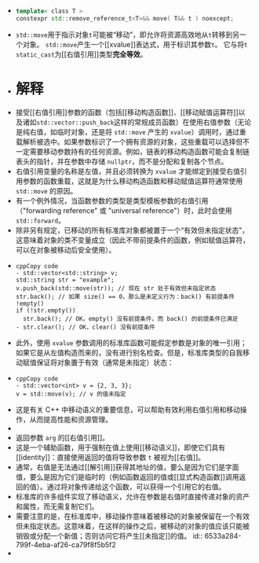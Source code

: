 - ``` C++
  template< class T >
  constexpr std::remove_reference_t<T>&& move( T&& t ) noexcept;
  ```
- `std::move`用于指示对象`t`可能被“移动”，即允许将资源高效地从`t`转移到另一个对象。
  `std::move`产生一个[[xvalue]]表达式，用于标识其参数`t`。
  它与将`t` `static_cast`为[[右值引用]]类型**完全等效**。
- # 解释
- 接受[[右值引用]]参数的函数（包括[[移动构造函数]]、[[移动赋值运算符]]以及诸如`std::vector::push_back`这样的常规成员函数）在使用右值参数（无论是纯右值，如临时对象，还是将 `std::move` 产生的 `xvalue`）调用时，通过重载解析被选中。如果参数标识了一个拥有资源的对象，这些重载可以选择但不一定需要移动参数持有的任何资源。例如，链表的移动构造函数可能会复制链表头的指针，并在参数中存储 `nullptr`，而不是分配和复制各个节点。
- 右值引用变量的名称是左值，并且必须转换为 `xvalue` 才能绑定到接受右值引用参数的函数重载，这就是为什么移动构造函数和移动赋值运算符通常使用 `std::move` 的原因。
- 有一个例外情况，当函数参数的类型是类型模板参数的右值引用（"forwarding reference" 或 "universal reference"）时，此时会使用 `std::forward`。
- 除非另有规定，已移动的所有标准库对象都被置于一个“有效但未指定状态”，这意味着对象的类不变量成立（因此不带前提条件的函数，例如赋值运算符，可以在对象被移动后安全使用）。
- ```
  cppCopy code
  - std::vector<std::string> v;
  std::string str = "example";
  v.push_back(std::move(str)); // 现在 str 处于有效但未指定状态
  str.back(); // 如果 size() == 0，那么是未定义行为：back() 有前提条件 !empty()
  if (!str.empty())
    str.back(); // OK，empty() 没有前提条件，而 back() 的前提条件已满足
  - str.clear(); // OK，clear() 没有前提条件
  ```
- 此外，使用 `xvalue` 参数调用的标准库函数可能假定参数是对象的唯一引用；如果它是从左值构造而来的，没有进行别名检查。但是，标准库类型的自我移动赋值保证将对象置于有效（通常是未指定）状态：
- ```
  cppCopy code
  - std::vector<int> v = {2, 3, 3};
  v = std::move(v); // v 的值未指定
  ```
- 这是有关 C++ 中移动语义的重要信息，可以帮助有效利用右值引用和移动操作，从而提高性能和资源管理。
-
- 返回参数 `arg` 的[[右值引用]]。
- 这是一个辅助函数，用于强制在值上使用[[移动语义]]，即使它们具有[[identity]]：直接使用返回的值将导致参数 `t` 被视为[[右值]]。
- 通常，右值是无法通过[[解引用]]获得其地址的值，要么是因为它们是字面值，要么是因为它们是临时的（例如函数返回的值或[[显式构造函数]]调用返回的值）。通过将对象传递给这个函数，可以获得一个引用它的右值。
- 标准库的许多组件实现了移动语义，允许在参数是右值时直接传递对象的资产和属性，而无需复制它们。
- 需要注意的是，在标准库中，移动操作意味着被移动的对象被保留在一个有效但未指定状态。这意味着，在这样的操作之后，被移动的对象的值应该只能被销毁或分配一个新值；否则访问它将产生[[未指定]]的值。
  id:: 6533a284-799f-4eba-af26-ca79f8f5b5f2
-